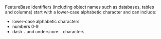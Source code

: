 FeatureBase identifiers (including object names such as databases, tables and columns) start with a lower-case alphabetic character and can include:
* lower-case alphabetic characters
* numbers 0-9
* dash `-` and underscore `_` characters.
